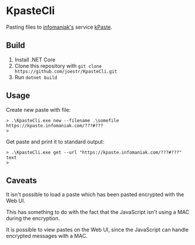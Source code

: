 # KpasteCli

Pasting files to [infomaniak's]([https://](https://www.infomaniak.com/en)) service [kPaste](https://kpaste.infomaniak.com/).

## Build

1. Install .NET Core
2. Clone this repository with `git clone https://github.com/joestr/KpasteCli.git`
3. Run `dotnet build`

## Usage

Create new paste with file:
```
> .\KpasteCli.exe new --filename .\somefile
https://kpaste.infomaniak.com/???#???
>
```

Get paste and print it to standard output:
```
> .\KpasteCli.exe get --url "https://kpaste.infomaniak.com/???#???"
text
>
```

## Caveats

It isn't possible to load a paste which has been pasted encrypted with the Web UI.

This has something to do with the fact that the JavaScript isn't using a MAC during the encryption.

It is possible to view pastes on the Web UI, since the JavaScript can handle encrypted messages with a MAC.
